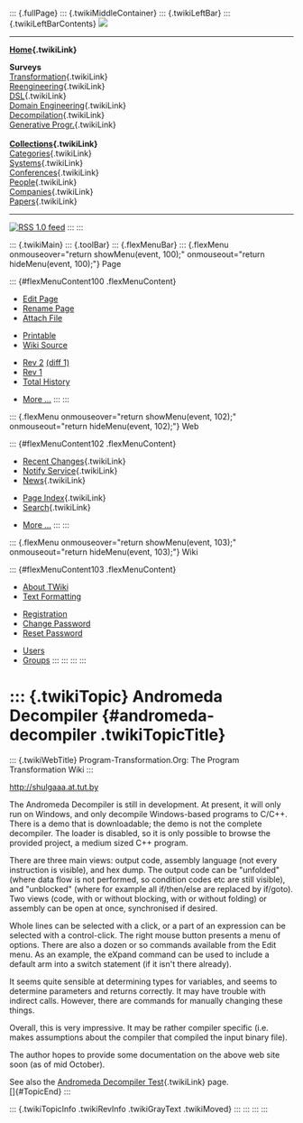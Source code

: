 ::: {.fullPage}
::: {.twikiMiddleContainer}
::: {.twikiLeftBar}
::: {.twikiLeftBarContents}
![](../pub/transformation.gif)

------------------------------------------------------------------------

**[Home](WebHome){.twikiLink}**

**Surveys**\
[Transformation](ProgramTransformation){.twikiLink}\
[Reengineering](ReengineeringWiki){.twikiLink}\
[DSL](DomainSpecificLanguages){.twikiLink}\
[Domain Engineering](DomainEngineering){.twikiLink}\
[Decompilation](DeCompilation){.twikiLink}\
[Generative Progr.](GenerativeProgrammingWiki){.twikiLink}\
\
**[Collections](CategoryCollection){.twikiLink}**\
[Categories](CategoryCategory){.twikiLink}\
[Systems](TransformationSystems){.twikiLink}\
[Conferences](TransformationConferences){.twikiLink}\
[People](TransformationPeople){.twikiLink}\
[Companies](TransformationCompanies){.twikiLink}\
[Papers](CategoryPaper){.twikiLink}

------------------------------------------------------------------------

[![](../pub/rss.gif "RSS 1.0 feed")](WebRss@skin=rss)
:::
:::

::: {.twikiMain}
::: {.toolBar}
::: {.flexMenuBar}
::: {.flexMenu onmouseover="return showMenu(event, 100);" onmouseout="return hideMenu(event, 100);"}
Page

::: {#flexMenuContent100 .flexMenuContent}
-   [Edit
    Page](http://www.program-transformation.org/edit/Transform/AndromedaDecompiler?t=1536826426)
-   [Rename
    Page](http://www.program-transformation.org/rename/Transform/AndromedaDecompiler)
-   [Attach
    File](http://www.program-transformation.org/attach/Transform/AndromedaDecompiler)

<!-- -->

-   [Printable](http://www.program-transformation.org/view/Transform/AndromedaDecompiler?skin=print.pattern)
-   [Wiki
    Source](http://www.program-transformation.org/view/Transform/AndromedaDecompiler?skin=text&raw=on&contenttype=text/plain)

<!-- -->

-   [Rev
    2](http://www.program-transformation.org/view/Transform/AndromedaDecompiler?rev=1.2)
    [(diff 1)](http://www.program-transformation.org/rdiff/Transform/AndromedaDecompiler?rev1=1.2&rev2=1.1)
-   [Rev
    1](http://www.program-transformation.org/view/Transform/AndromedaDecompiler?rev=1.1)
-   [Total
    History](http://www.program-transformation.org/rdiff/Transform/AndromedaDecompiler)

<!-- -->

-   [More
    \...](http://www.program-transformation.org/oops/Transform/AndromedaDecompiler?template=oopsmore&param1=1.2&param2=1.2)
:::
:::

::: {.flexMenu onmouseover="return showMenu(event, 102);" onmouseout="return hideMenu(event, 102);"}
Web

::: {#flexMenuContent102 .flexMenuContent}
-   [Recent Changes](WebChanges){.twikiLink}
-   [Notify Service](WebNotify){.twikiLink}
-   [News](WebNews){.twikiLink}

<!-- -->

-   [Page Index](WebIndex){.twikiLink}
-   [Search](WebSearch){.twikiLink}

<!-- -->

-   [More
    \...](http://www.program-transformation.org/oops/Transform/AndromedaDecompiler?template=oopsmore&param1=1.2&param2=1.2)
:::
:::

::: {.flexMenu onmouseover="return showMenu(event, 103);" onmouseout="return hideMenu(event, 103);"}
Wiki

::: {#flexMenuContent103 .flexMenuContent}
-   [About
    TWiki](http://www.program-transformation.org/view/TWiki/WebHome)
-   [Text
    Formatting](http://www.program-transformation.org/view/TWiki/TextFormattingRules)

<!-- -->

-   [Registration](http://www.program-transformation.org/view/TWiki/TWikiRegistration)
-   [Change
    Password](http://www.program-transformation.org/view/TWiki/ChangePassword)
-   [Reset
    Password](http://www.program-transformation.org/view/TWiki/ResetPassword)

<!-- -->

-   [Users](http://www.program-transformation.org/view/Main/TWikiUsers)
-   [Groups](http://www.program-transformation.org/view/Main/TWikiGroups)
:::
:::
:::
:::

::: {.twikiTopic}
Andromeda Decompiler {#andromeda-decompiler .twikiTopicTitle}
====================

::: {.twikiWebTitle}
Program-Transformation.Org: The Program Transformation Wiki
:::

<http://shulgaaa.at.tut.by>

The Andromeda Decompiler is still in development. At present, it will
only run on Windows, and only decompile Windows-based programs to C/C++.
There is a demo that is downloadable; the demo is not the complete
decompiler. The loader is disabled, so it is only possible to browse the
provided project, a medium sized C++ program.

There are three main views: output code, assembly language (not every
instruction is visible), and hex dump. The output code can be
\"unfolded\" (where data flow is not performed, so condition codes etc
are still visible), and \"unblocked\" (where for example all
if/then/else are replaced by if/goto). Two views (code, with or without
blocking, with or without folding) or assembly can be open at once,
synchronised if desired.

Whole lines can be selected with a click, or a part of an expression can
be selected with a control-click. The right mouse button presents a menu
of options. There are also a dozen or so commands available from the
Edit menu. As an example, the eXpand command can be used to include a
default arm into a switch statement (if it isn\'t there already).

It seems quite sensible at determining types for variables, and seems to
determine parameters and returns correctly. It may have trouble with
indirect calls. However, there are commands for manually changing these
things.

Overall, this is very impressive. It may be rather compiler specific
(i.e. makes assumptions about the compiler that compiled the input
binary file).

The author hopes to provide some documentation on the above web site
soon (as of mid October).

See also the [Andromeda Decompiler
Test](DecompilerAndromedaTest){.twikiLink} page.\
[]{#TopicEnd}
:::

::: {.twikiTopicInfo .twikiRevInfo .twikiGrayText .twikiMoved}
:::
:::
:::
:::
